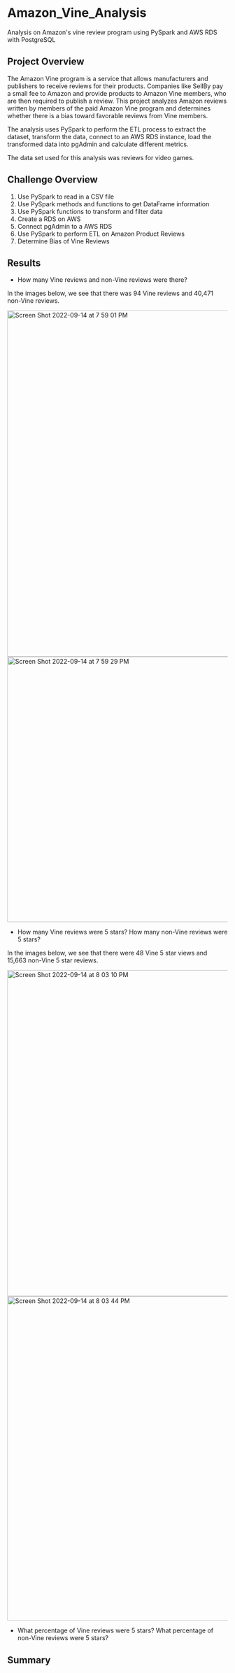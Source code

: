 # Amazon_Vine_Analysis

Analysis on Amazon's vine review program using PySpark and AWS RDS with PostgreSQL

## Project Overview

The Amazon Vine program is a service that allows manufacturers and publishers to receive reviews for their products. Companies like SellBy pay a small fee to Amazon and provide products to Amazon Vine members, who are then required to publish a review. This project analyzes Amazon reviews written by members of the paid Amazon Vine program and determines whether there is a bias toward favorable reviews from Vine members.
 
The analysis uses PySpark to perform the ETL process to extract the dataset, transform the data, connect to an AWS RDS instance, load the transformed data into pgAdmin and calculate different metrics.

The data set used for this analysis was reviews for video games. 

## Challenge Overview

1. Use PySpark to read in a CSV file
2. Use PySpark methods and functions to get DataFrame information
3. Use PySpark functions to transform and filter data
4. Create a RDS on AWS
5. Connect pgAdmin to a AWS RDS
6. Use PySpark to perform ETL on Amazon Product Reviews
7. Determine Bias of Vine Reviews


## Results

- How many Vine reviews and non-Vine reviews were there?



In the images below, we see that there was 94 Vine reviews and 40,471 non-Vine reviews.

<img width="792" alt="Screen Shot 2022-09-14 at 7 59 01 PM" src="https://user-images.githubusercontent.com/102444078/190303464-a4b49bb6-05df-431c-bb7c-9757d8f0ded7.png">




<img width="607" alt="Screen Shot 2022-09-14 at 7 59 29 PM" src="https://user-images.githubusercontent.com/102444078/190303531-2b799f4e-aed8-42cd-95f3-3538dfc82617.png">


- How many Vine reviews were 5 stars? How many non-Vine reviews were 5 stars?


In the images below, we see that there were 48 Vine 5 star views and 15,663 non-Vine 5 star reviews. 


<img width="746" alt="Screen Shot 2022-09-14 at 8 03 10 PM" src="https://user-images.githubusercontent.com/102444078/190304016-9e5b7b6f-b62e-4ff0-aa1a-0954632553ec.png">




<img width="742" alt="Screen Shot 2022-09-14 at 8 03 44 PM" src="https://user-images.githubusercontent.com/102444078/190304111-bdc65897-e123-43e3-8b7f-a66acc896f17.png">


- What percentage of Vine reviews were 5 stars? What percentage of non-Vine reviews were 5 stars?









## Summary


